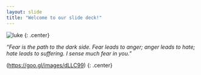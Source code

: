 ```yaml
---
layout: slide
title: "Welcome to our slide deck!"
---
```


![luke](https://cloud.githubusercontent.com/assets/16547949/25400950/3a263b30-29c2-11e7-8f09-02127726c1e1.jpg)
{: .center}

*“Fear is the path to the dark side. Fear leads to anger; anger leads to hate; hate leads to suffering. I sense much fear in you.”*

(https://goo.gl/images/dLLC99)
{: .center}
